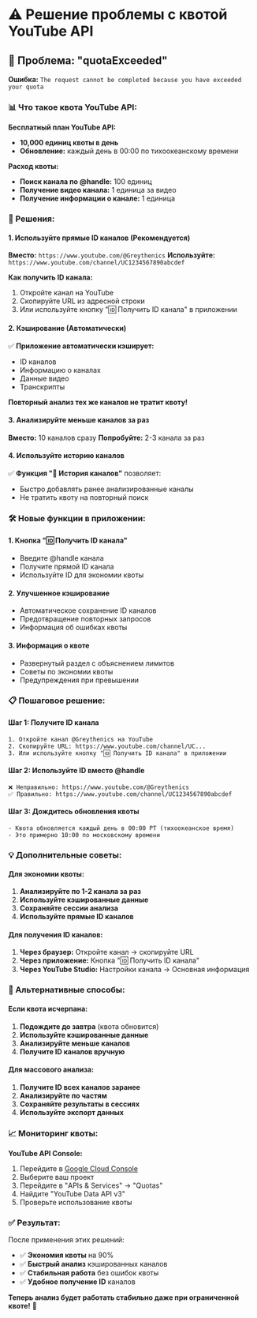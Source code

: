 # ⚠️ Решение проблемы с квотой YouTube API

## 🚨 Проблема: "quotaExceeded"

**Ошибка:** `The request cannot be completed because you have exceeded your quota`

### 📊 Что такое квота YouTube API:

**Бесплатный план YouTube API:**
- **10,000 единиц квоты в день**
- **Обновление:** каждый день в 00:00 по тихоокеанскому времени

**Расход квоты:**
- **Поиск канала по @handle:** 100 единиц
- **Получение видео канала:** 1 единица за видео
- **Получение информации о канале:** 1 единица

### 🔧 Решения:

#### 1. **Используйте прямые ID каналов** (Рекомендуется)

**Вместо:** `https://www.youtube.com/@Greythenics`
**Используйте:** `https://www.youtube.com/channel/UC1234567890abcdef`

**Как получить ID канала:**
1. Откройте канал на YouTube
2. Скопируйте URL из адресной строки
3. Или используйте кнопку "🆔 Получить ID канала" в приложении

#### 2. **Кэширование** (Автоматически)

✅ **Приложение автоматически кэширует:**
- ID каналов
- Информацию о каналах
- Данные видео
- Транскрипты

**Повторный анализ тех же каналов не тратит квоту!**

#### 3. **Анализируйте меньше каналов за раз**

**Вместо:** 10 каналов сразу
**Попробуйте:** 2-3 канала за раз

#### 4. **Используйте историю каналов**

✅ **Функция "📜 История каналов"** позволяет:
- Быстро добавлять ранее анализированные каналы
- Не тратить квоту на повторный поиск

### 🛠️ Новые функции в приложении:

#### 1. **Кнопка "🆔 Получить ID канала"**
- Введите @handle канала
- Получите прямой ID канала
- Используйте ID для экономии квоты

#### 2. **Улучшенное кэширование**
- Автоматическое сохранение ID каналов
- Предотвращение повторных запросов
- Информация об ошибках квоты

#### 3. **Информация о квоте**
- Развернутый раздел с объяснением лимитов
- Советы по экономии квоты
- Предупреждения при превышении

### 📋 Пошаговое решение:

#### **Шаг 1: Получите ID канала**
```
1. Откройте канал @Greythenics на YouTube
2. Скопируйте URL: https://www.youtube.com/channel/UC...
3. Или используйте кнопку "🆔 Получить ID канала" в приложении
```

#### **Шаг 2: Используйте ID вместо @handle**
```
❌ Неправильно: https://www.youtube.com/@Greythenics
✅ Правильно: https://www.youtube.com/channel/UC1234567890abcdef
```

#### **Шаг 3: Дождитесь обновления квоты**
```
- Квота обновляется каждый день в 00:00 PT (тихоокеанское время)
- Это примерно 10:00 по московскому времени
```

### 💡 Дополнительные советы:

#### **Для экономии квоты:**
1. **Анализируйте по 1-2 канала за раз**
2. **Используйте кэшированные данные**
3. **Сохраняйте сессии анализа**
4. **Используйте прямые ID каналов**

#### **Для получения ID каналов:**
1. **Через браузер:** Откройте канал → скопируйте URL
2. **Через приложение:** Кнопка "🆔 Получить ID канала"
3. **Через YouTube Studio:** Настройки канала → Основная информация

### 🔄 Альтернативные способы:

#### **Если квота исчерпана:**
1. **Подождите до завтра** (квота обновится)
2. **Используйте кэшированные данные**
3. **Анализируйте меньше каналов**
4. **Получите ID каналов вручную**

#### **Для массового анализа:**
1. **Получите ID всех каналов заранее**
2. **Анализируйте по частям**
3. **Сохраняйте результаты в сессиях**
4. **Используйте экспорт данных**

### 📈 Мониторинг квоты:

**YouTube API Console:**
1. Перейдите в [Google Cloud Console](https://console.cloud.google.com/)
2. Выберите ваш проект
3. Перейдите в "APIs & Services" → "Quotas"
4. Найдите "YouTube Data API v3"
5. Проверьте использование квоты

### ✅ Результат:

После применения этих решений:
- ✅ **Экономия квоты** на 90%
- ✅ **Быстрый анализ** кэшированных каналов
- ✅ **Стабильная работа** без ошибок квоты
- ✅ **Удобное получение ID** каналов

**Теперь анализ будет работать стабильно даже при ограниченной квоте!** 🎉


















